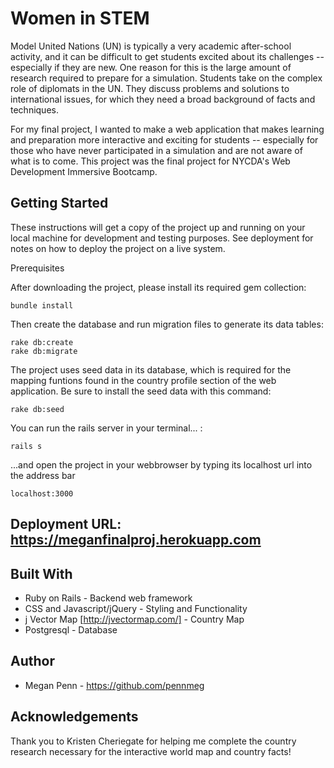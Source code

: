 # Women in STEM 

Model United Nations (UN) is typically a very academic after-school activity, and it can be difficult to get students excited about its challenges -- especially if they are new.  One reason for this is the large amount of research required to prepare for a simulation.  Students take on the complex role of diplomats in the UN.  They discuss problems and solutions to international issues, for which they need a broad background of facts and techniques. 

For my final project, I wanted to make a web application that makes learning and preparation more interactive and exciting for students -- especially for those who have never participated in a simulation and are not aware of what is to come.  This project was the final project for NYCDA's Web Development Immersive Bootcamp.

## Getting Started

These instructions will get a copy of the project up and running on your local machine for development and testing purposes. See deployment for notes on how to deploy the project on a live system.

Prerequisites

After downloading the project, please install its required gem collection:
```
bundle install
```
Then create the database and run migration files to generate its data tables:
```
rake db:create
rake db:migrate
```
The project uses seed data in its database, which is required for the mapping funtions found in the country profile section of the web application. Be sure to install the seed data with this command:
``` 
rake db:seed
```
You can run the rails server in your terminal... :
```
rails s
```
...and open the project in your webbrowser by typing its localhost url into the address bar
```
localhost:3000
```
## Deployment URL: https://meganfinalproj.herokuapp.com

## Built With

* Ruby on Rails - Backend web framework
* CSS and Javascript/jQuery - Styling and Functionality
* j Vector Map [http://jvectormap.com/] - Country Map
* Postgresql - Database

## Author

* Megan Penn - https://github.com/pennmeg

## Acknowledgements

Thank you to Kristen Cheriegate for helping me complete the country research necessary for the interactive world map and country facts!
